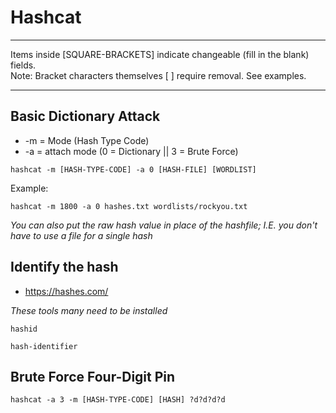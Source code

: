 # Hashcat

*********************************************************************************
Items inside [SQUARE-BRACKETS] indicate changeable (fill in the blank) fields.  
Note: Bracket characters themselves [ ] require removal. See examples.
*********************************************************************************

## Basic Dictionary Attack
* -m = Mode (Hash Type Code)
* -a = attach mode (0 = Dictionary || 3 = Brute Force)
```
hashcat -m [HASH-TYPE-CODE] -a 0 [HASH-FILE] [WORDLIST]
```
Example:
```
hashcat -m 1800 -a 0 hashes.txt wordlists/rockyou.txt
```
*You can also put the raw hash value in place of the hashfile; I.E. you don't have to use a file for a single hash*

## Identify the hash 

* https://hashes.com/

*These tools many need to be installed*
```
hashid
```
```
hash-identifier
```

## Brute Force Four-Digit Pin

```
hashcat -a 3 -m [HASH-TYPE-CODE] [HASH] ?d?d?d?d
```
